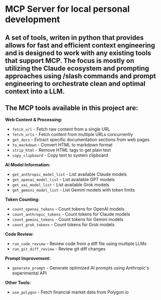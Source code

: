# MCP Server for local personal development

## A set of tools, writen in python that provides allows for fast and efficient context engineering and is designed to work with any existing tools that support MCP. The focus is mostly on utilizing the Claude ecosystem and prompting approaches using /slash commands and prompt engineering to orchestrate clean and optimal context into a LLM. 

## The MCP tools available in this project are:

**Web Content & Processing:**
- `fetch_url` - Fetch raw content from a single URL
- `fetch_urls` - Fetch content from multiple URLs concurrently
- `get_docs` - Extract specific documentation sections from web pages
- `to_markdown` - Convert HTML to markdown format
- `strip_html` - Remove HTML tags to get plain text
- `copy_clipboard` - Copy text to system clipboard

**AI Model Information:**
- `get_anthropic_model_list` - List available Claude models
- `get_openai_model_list` - List available GPT models
- `get_xai_model_list` - List available Grok models
- `get_gemini_model_list` - List Gemini models with token limits

**Token Counting:**
- `count_openai_tokens` - Count tokens for OpenAI models
- `count_anthropic_tokens` - Count tokens for Claude models
- `count_gemini_tokens` - Count tokens for Gemini models
- `count_grok_tokens` - Count tokens for Grok models

**Code Review:**
- `run_code_review` - Review code from a diff file using multiple LLMs
- `run_git_diff_review` - Review git diff changes

**Prompt Improvement:**  
- `generate_prompt` - Generate optimized AI prompts using Anthropic's experimental API

**Other Tools:**
- `use_polygon` - Fetch financial market data from Polygon.io


